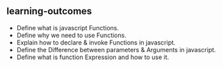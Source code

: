 ## learning-outcomes

- Define what is javascript Functions. 
- Define why we need to use Functions. 
- Explain how to declare & invoke Functions in javascript. 
- Define the Difference between parameters & Arguments in javascript.
- Define what is function Expression and how to use it.

